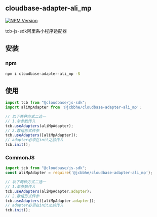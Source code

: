 ## cloudbase-adapter-ali_mp

[![NPM Version](https://img.shields.io/npm/v/cloudbase-adapter-ali_mp.svg?style=flat)](https://www.npmjs.com/package/cloudbase-adapter-ali_mp)


tcb-js-sdk阿里系小程序适配器

## 安装
### npm
```bash
npm i cloudbase-adapter-ali_mp -S
```

## 使用
```javascript
import tcb from "@cloudbase/js-sdk";
import aliMpAdapter from '@jcbbhe/cloudbase-adapter-ali_mp';

// 以下两种方式二选一
// 1.单参数传入
tcb.useAdapters(aliMpAdapter);
// 2.数组形式传参
tcb.useAdapters([aliMpAdapter]);
// adapter必须在init之前传入
tcb.init();
```

### CommonJS
```javascript
import tcb from "@cloudbase/js-sdk";
const aliMpAdapter = require('@jcbbhe/cloudbase-adapter-ali_mp');

// 以下两种方式二选一
// 1.单参数传入
tcb.useAdapters(aliMpAdapter.adapter);
// 2.数组形式传参
tcb.useAdapters([aliMpAdapter.adapter]);
// adapter必须在init之前传入
tcb.init();
```